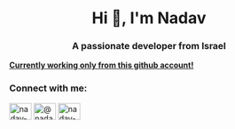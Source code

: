 <h1 align="center">Hi 👋, I'm Nadav</h1>
<h3 align="center">A passionate developer from Israel</h3>
<a href = "https://github.com/NadavmExl"><b>Currently working only from this github account!</b></a>
<h3 align="left">Connect with me:</h3>
<p align="left">
<a href="https://linkedin.com/in/nadav-malul/" target="blank"><img align="center" src="https://raw.githubusercontent.com/rahuldkjain/github-profile-readme-generator/master/src/images/icons/Social/linked-in-alt.svg" alt="nadav-malul/" height="30" width="40" /></a>
<a href="https://www.youtube.com/nadavmalul" target="blank"><img align="center" src="https://raw.githubusercontent.com/rahuldkjain/github-profile-readme-generator/master/src/images/icons/Social/youtube.svg" alt="@nadavmalul" height="30" width="40" /></a>
<a href="https://www.leetcode.com/nadav-malul/" target="blank"><img align="center" src="https://raw.githubusercontent.com/rahuldkjain/github-profile-readme-generator/master/src/images/icons/Social/leet-code.svg" alt="nadav-malul/" height="30" width="40" /></a>
</p>



